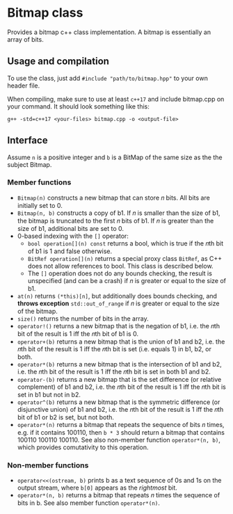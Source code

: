 
# Bitmap class
Provides a bitmap c++ class implementation.
A bitmap is essentially an array of bits.

## Usage and compilation
To use the class, just add `#include "path/to/bitmap.hpp"` to your own header file.

When compiling, make sure to use at least `c++17` and include bitmap.cpp on your command. It should look something like this:
```
g++ -std=c++17 <your-files> bitmap.cpp -o <output-file>
``` 

## Interface
Assume `n` is a positive integer and `b` is a BitMap of the same size as the the subject Bitmap.
### Member functions
- `Bitmap(n)` constructs a new bitmap that can store 𝑛 bits. All bits are initially set to 0.
- `Bitmap(n, b)` constructs a copy of b1. If 𝑛 is smaller than the size of b1, the bitmap is truncated to the first 𝑛 bits of b1. If 𝑛 is greater than the size of b1, additional bits are set to 0.
- 0-based indexing with the `[]` operator:
	- `bool operation[](n) const` returns a bool, which is true if the 𝑛th bit of b1 is 1 and false otherwise.
	- `BitRef operation[](n)` returns a special proxy class `BitRef`, as C++ does not allow references to bool. This class is described below.
	- The `[]` operation does not do any bounds checking, the result is unspecified (and can be a crash) if 𝑛 is greater or equal to the size of b1.
- `at(n)` returns `(*this)[n]`, but additionally does bounds checking, and **throws exception** `std::out_of_range` if 𝑛 is greater or equal to the size of the bitmap.
- `size()` returns the number of bits in the array.
- `operator!()` returns a new bitmap that is the negation of b1, i.e. the 𝑛th bit of the result is 1 iff the 𝑛th bit of b1 is 0.
- `operator+(b)` returns a new bitmap that is the union of b1 and b2, i.e. the 𝑛th bit of the result is 1 iff the 𝑛th bit is set (i.e. equals 1) in b1, b2, or both.
- `operator*(b)` returns a new bitmap that is the intersection of b1 and b2, i.e. the 𝑛th bit of the result is 1 iff the 𝑛th bit is set in both b1 and b2.
- `operator-(b)` returns a new bitmap that is the set difference (or relative complement) of b1 and b2, i.e. the 𝑛th bit of the result is 1 iff the 𝑛th bit is set in b1 but not in b2.
- `operator^(b)` returns a new bitmap that is the symmetric difference (or disjunctive union) of b1 and b2, i.e. the 𝑛th bit of the result is 1 iff the 𝑛th bit of b1 or b2 is set, but not both. 
- `operator*(n)` returns a bitmap that repeats the sequence of bits 𝑛 times, e.g. if it contains 100110, then `b * 3` should return a bitmap that contains 100110 100110 100110. See also non-member function `operator*(n, b)`, which provides comutativity to this operation.

### Non-member functions
- `operator<<(ostream, b)` prints b as a text sequence of 0s and 1s on the output stream, where `b[0]` appears as the *rightmost* bit.
- `operator*(n, b)` returns a bitmap that repeats 𝑛 times the sequence of bits in b. See also member function `operator*(n)`.
